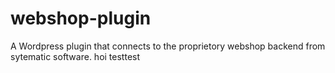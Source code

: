 webshop-plugin
==============

A Wordpress plugin that connects to the proprietory webshop backend from sytematic software.
hoi
testtest
